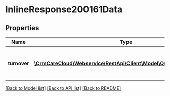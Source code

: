 # InlineResponse200161Data

## Properties
Name | Type | Description | Notes
------------ | ------------- | ------------- | -------------
**turnover** | [**\CrmCareCloud\Webservice\RestApi\Client\Model\QualificationTurnover[]**](QualificationTurnover.md) | List of all turnover by currency in time interval | [optional] 

[[Back to Model list]](../../README.md#documentation-for-models) [[Back to API list]](../../README.md#documentation-for-api-endpoints) [[Back to README]](../../README.md)

